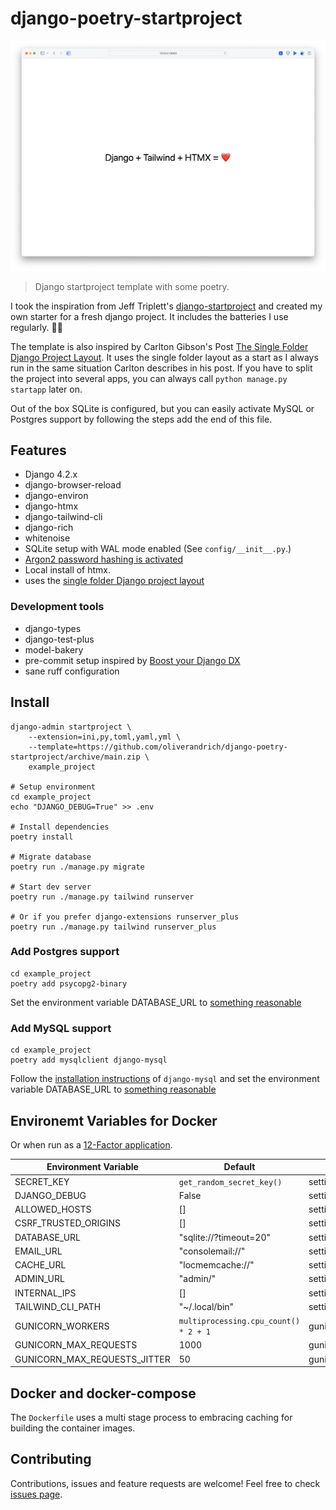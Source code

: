 # django-poetry-startproject

![Screenshot of the landing page](docs/landingpage.png)

> Django startproject template with some poetry.

I took the inspiration from Jeff Triplett's [django-startproject](https://github.com/jefftriplett/django-startproject) and created my own starter for a fresh django project. It includes the batteries I use regularly. 🤷‍♂️

The template is also inspired by Carlton Gibson's Post [The Single Folder Django Project Layout](https://noumenal.es/notes/django/single-folder-layout/). It uses the single folder layout as a start as I always run in the same situation Carlton describes in his post. If you have to split the project into several apps, you can always call `python manage.py startapp` later on.

Out of the box SQLite is configured, but you can easily activate MySQL or Postgres support by following the steps add the end of this file.

## Features

- Django 4.2.x
- django-browser-reload
- django-environ
- django-htmx
- django-tailwind-cli
- django-rich
- whitenoise
- SQLite setup with WAL mode enabled (See `config/__init__.py`.)
- [Argon2 password hashing is activated](https://docs.djangoproject.com/en/4.1/topics/auth/passwords/)
- Local install of htmx.
- uses the [single folder Django project layout](https://noumenal.es/notes/django/single-folder-layout/)

### Development tools

- django-types
- django-test-plus
- model-bakery
- pre-commit setup inspired by [Boost your Django DX](https://adamchainz.gumroad.com/l/byddx)
- sane ruff configuration

## Install

```shell
django-admin startproject \
    --extension=ini,py,toml,yaml,yml \
    --template=https://github.com/oliverandrich/django-poetry-startproject/archive/main.zip \
    example_project

# Setup environment
cd example_project
echo "DJANGO_DEBUG=True" >> .env

# Install dependencies
poetry install

# Migrate database
poetry run ./manage.py migrate

# Start dev server
poetry run ./manage.py tailwind runserver

# Or if you prefer django-extensions runserver_plus
poetry run ./manage.py tailwind runserver_plus

```

### Add Postgres support

```shell
cd example_project
poetry add psycopg2-binary
```

Set the environment variable DATABASE_URL to [something reasonable](https://django-environ.readthedocs.io/en/latest/types.html#environ-env-db-url)

### Add MySQL support

```shell
cd example_project
poetry add mysqlclient django-mysql
```

Follow the [installation instructions](https://django-mysql.readthedocs.io/en/latest/installation.html#id1) of `django-mysql` and set the environment variable DATABASE_URL to [something reasonable](https://django-environ.readthedocs.io/en/latest/types.html#environ-env-db-url)

## Environemt Variables for Docker

Or when run as a [12-Factor application](https://12factor.net).

| Environment Variable         | Default                               | Location         |
| ---------------------------- | ------------------------------------- | ---------------- |
| SECRET_KEY                   | `get_random_secret_key()`             | settings.py      |
| DJANGO_DEBUG                 | False                                 | settings.py      |
| ALLOWED_HOSTS                | []                                    | settings.py      |
| CSRF_TRUSTED_ORIGINS         | []                                    | settings.py      |
| DATABASE_URL                 | "sqlite://?timeout=20"                | settings.py      |
| EMAIL_URL                    | "consolemail://"                      | settings.py      |
| CACHE_URL                    | "locmemcache://"                      | settings.py      |
| ADMIN_URL                    | "admin/"                              | settings.py      |
| INTERNAL_IPS                 | []                                    | settings.py      |
| TAILWIND_CLI_PATH            | "~/.local/bin"                        | settings.py      |
| GUNICORN_WORKERS             | `multiprocessing.cpu_count() * 2 + 1` | gunicorn.conf.py |
| GUNICORN_MAX_REQUESTS        | 1000                                  | gunicorn.conf.py |
| GUNICORN_MAX_REQUESTS_JITTER | 50                                    | gunicorn.conf.py |

## Docker and docker-compose

The `Dockerfile` uses a multi stage process to embracing caching for building the container images.

## Contributing

Contributions, issues and feature requests are welcome!
Feel free to check [issues page](https://github.com/oliverandrich/django-poetry-startproject/issues).
